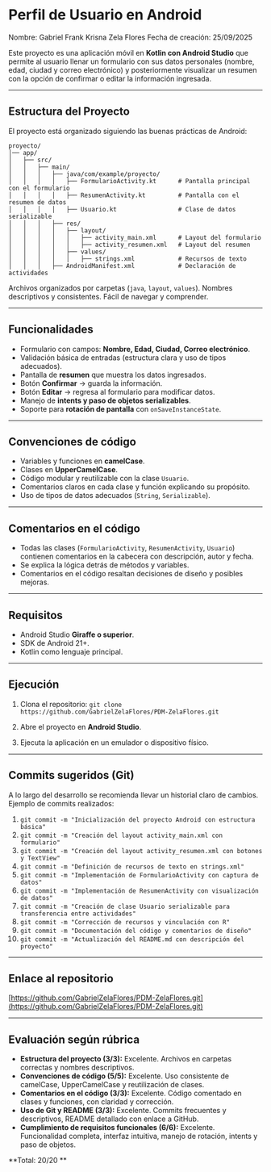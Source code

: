 
# Perfil de Usuario en Android

Nombre: Gabriel Frank Krisna Zela Flores
Fecha de creación: 25/09/2025

Este proyecto es una aplicación móvil en **Kotlin con Android Studio** que permite al usuario llenar un formulario con sus datos personales (nombre, edad, ciudad y correo electrónico) y posteriormente visualizar un resumen con la opción de confirmar o editar la información ingresada.

---

## Estructura del Proyecto

El proyecto está organizado siguiendo las buenas prácticas de Android:

```
proyecto/
│── app/
│   ├── src/
│   │   ├── main/
│   │   │   ├── java/com/example/proyecto/
│   │   │   │   ├── FormularioActivity.kt      # Pantalla principal con el formulario
│   │   │   │   ├── ResumenActivity.kt         # Pantalla con el resumen de datos
│   │   │   │   ├── Usuario.kt                 # Clase de datos serializable
│   │   │   ├── res/
│   │   │   │   ├── layout/
│   │   │   │   │   ├── activity_main.xml      # Layout del formulario
│   │   │   │   │   ├── activity_resumen.xml   # Layout del resumen
│   │   │   │   ├── values/
│   │   │   │   │   ├── strings.xml            # Recursos de texto
│   │   │   ├── AndroidManifest.xml            # Declaración de actividades
```

Archivos organizados por carpetas (`java`, `layout`, `values`).
Nombres descriptivos y consistentes.
Fácil de navegar y comprender.

---

## Funcionalidades

* Formulario con campos: **Nombre, Edad, Ciudad, Correo electrónico**.
* Validación básica de entradas (estructura clara y uso de tipos adecuados).
* Pantalla de **resumen** que muestra los datos ingresados.
* Botón **Confirmar** → guarda la información.
* Botón **Editar** → regresa al formulario para modificar datos.
* Manejo de **intents y paso de objetos serializables**.
* Soporte para **rotación de pantalla** con `onSaveInstanceState`.

---

## Convenciones de código

* Variables y funciones en **camelCase**.
* Clases en **UpperCamelCase**.
* Código modular y reutilizable con la clase `Usuario`.
* Comentarios claros en cada clase y función explicando su propósito.
* Uso de tipos de datos adecuados (`String`, `Serializable`).

---

## Comentarios en el código

* Todas las clases (`FormularioActivity`, `ResumenActivity`, `Usuario`) contienen comentarios en la cabecera con descripción, autor y fecha.
* Se explica la lógica detrás de métodos y variables.
* Comentarios en el código resaltan decisiones de diseño y posibles mejoras.

---

## Requisitos

* Android Studio **Giraffe o superior**.
* SDK de Android 21+.
* Kotlin como lenguaje principal.

---

## Ejecución

1. Clona el repositorio:
   `git clone https://github.com/GabrielZelaFlores/PDM-ZelaFlores.git`

2. Abre el proyecto en **Android Studio**.

3. Ejecuta la aplicación en un emulador o dispositivo físico.

---

## Commits sugeridos (Git)

A lo largo del desarrollo se recomienda llevar un historial claro de cambios.
Ejemplo de commits realizados:

1. `git commit -m "Inicialización del proyecto Android con estructura básica"`
2. `git commit -m "Creación del layout activity_main.xml con formulario"`
3. `git commit -m "Creación del layout activity_resumen.xml con botones y TextView"`
4. `git commit -m "Definición de recursos de texto en strings.xml"`
5. `git commit -m "Implementación de FormularioActivity con captura de datos"`
6. `git commit -m "Implementación de ResumenActivity con visualización de datos"`
7. `git commit -m "Creación de clase Usuario serializable para transferencia entre actividades"`
8. `git commit -m "Corrección de recursos y vinculación con R"`
9. `git commit -m "Documentación del código y comentarios de diseño"`
10. `git commit -m "Actualización del README.md con descripción del proyecto"`

---

## Enlace al repositorio

[https://github.com/GabrielZelaFlores/PDM-ZelaFlores.git](https://github.com/GabrielZelaFlores/PDM-ZelaFlores.git)

---

## Evaluación según rúbrica

* **Estructura del proyecto (3/3):** Excelente. Archivos en carpetas correctas y nombres descriptivos.
* **Convenciones de código (5/5):** Excelente. Uso consistente de camelCase, UpperCamelCase y reutilización de clases.
* **Comentarios en el código (3/3):** Excelente. Código comentado en clases y funciones, con claridad y corrección.
* **Uso de Git y README (3/3):** Excelente. Commits frecuentes y descriptivos, README detallado con enlace a GitHub.
* **Cumplimiento de requisitos funcionales (6/6):** Excelente. Funcionalidad completa, interfaz intuitiva, manejo de rotación, intents y paso de objetos.

**Total: 20/20 **
